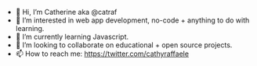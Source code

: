 - 👋  Hi, I’m Catherine aka @catraf
- 👀  I’m interested in web app development, no-code + anything to do with learning.
- 🌱  I’m currently learning Javascript.
- 💞️  I’m looking to collaborate on educational + open source projects.
- 📫  How to reach me: https://twitter.com/cathyraffaele 

<!---
catraf/catraf is a ✨ special ✨ repository because its `README.md` (this file) appears on your GitHub profile.
You can click the Preview link to take a look at your changes.
--->
